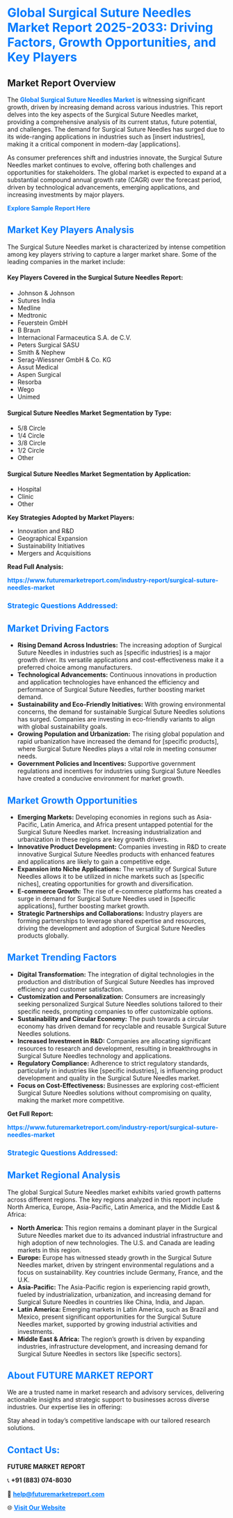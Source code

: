 <h1 style="color: #007BFF;">Global Surgical Suture Needles Market Report 2025-2033: Driving Factors, Growth Opportunities, and Key Players</h1>

<section id="overview">
<h2>Market Report Overview</h2>
<p>The <a href="https://www.futuremarketreport.com/industry-report/surgical-suture-needles-market" style="color: #007BFF; text-decoration: none;"><strong>Global Surgical Suture Needles Market</strong></a> is witnessing significant growth, driven by increasing demand across various industries. This report delves into the key aspects of the Surgical Suture Needles market, providing a comprehensive analysis of its current status, future potential, and challenges. The demand for Surgical Suture Needles has surged due to its wide-ranging applications in industries such as [insert industries], making it a critical component in modern-day [applications].</p>
<p>As consumer preferences shift and industries innovate, the Surgical Suture Needles market continues to evolve, offering both challenges and opportunities for stakeholders. The global market is expected to expand at a substantial compound annual growth rate (CAGR) over the forecast period, driven by technological advancements, emerging applications, and increasing investments by major players.</p>
</section>

<section id="overview">
<p><a href="https://www.futuremarketreport.com/request-sample/reportId=77711" style="color: #007BFF; text-decoration: none;"><strong>Explore Sample Report Here</strong></a></p>
</section>

<section id="key-players">
<h2 style="color: #007BFF;">Market Key Players Analysis</h2>
<p>The Surgical Suture Needles market is characterized by intense competition among key players striving to capture a larger market share. Some of the leading companies in the market include:</p>
<h4>Key Players Covered in the Surgical Suture Needles Report:</h4>
<ul><li>Johnson &amp; Johnson</li><li>Sutures India</li><li>Medline</li><li>Medtronic</li><li>Feuerstein GmbH</li><li>B Braun</li><li>Internacional Farmaceutica S.A. de C.V.</li><li>Peters Surgical SASU</li><li>Smith &amp; Nephew</li><li>Serag-Wiessner GmbH &amp; Co. KG</li><li>Assut Medical</li><li>Aspen Surgical</li><li>Resorba</li><li>Wego</li><li>Unimed</li></ul>
<h4>Surgical Suture Needles Market Segmentation by Type:</h4>
<ul><li>5/8 Circle</li><li>1/4 Circle</li><li>3/8 Circle</li><li>1/2 Circle</li><li>Other</li></ul>

<h4>Surgical Suture Needles Market Segmentation by Application:</h4>
<ul><li>Hospital</li><li>Clinic</li><li>Other</li></ul>
<p><strong>Key Strategies Adopted by Market Players:</strong></p>
<ul>
<li>Innovation and R&D</li>
<li>Geographical Expansion</li>
<li>Sustainability Initiatives</li>
<li>Mergers and Acquisitions</li>
</ul>
</section>

<section>
<p><strong>Read Full Analysis: </strong></p><a href="https://www.futuremarketreport.com/industry-report/surgical-suture-needles-market" style="color: #007BFF; text-decoration: none;"><strong>https://www.futuremarketreport.com/industry-report/surgical-suture-needles-market</strong></a>
<h3 style="color: #007BFF;">Strategic Questions Addressed:</h3>
</section>

<section id="driving-factors">
<h2 style="color: #007BFF;">Market Driving Factors</h2>
<ul>
<li><strong>Rising Demand Across Industries:</strong> The increasing adoption of Surgical Suture Needles in industries such as [specific industries] is a major growth driver. Its versatile applications and cost-effectiveness make it a preferred choice among manufacturers.</li>
<li><strong>Technological Advancements:</strong> Continuous innovations in production and application technologies have enhanced the efficiency and performance of Surgical Suture Needles, further boosting market demand.</li>
<li><strong>Sustainability and Eco-Friendly Initiatives:</strong> With growing environmental concerns, the demand for sustainable Surgical Suture Needles solutions has surged. Companies are investing in eco-friendly variants to align with global sustainability goals.</li>
<li><strong>Growing Population and Urbanization:</strong> The rising global population and rapid urbanization have increased the demand for [specific products], where Surgical Suture Needles plays a vital role in meeting consumer needs.</li>
<li><strong>Government Policies and Incentives:</strong> Supportive government regulations and incentives for industries using Surgical Suture Needles have created a conducive environment for market growth.</li>
</ul>
</section>

<section id="growth-opportunities">
<h2 style="color: #007BFF;">Market Growth Opportunities</h2>
<ul>
<li><strong>Emerging Markets:</strong> Developing economies in regions such as Asia-Pacific, Latin America, and Africa present untapped potential for the Surgical Suture Needles market. Increasing industrialization and urbanization in these regions are key growth drivers.</li>
<li><strong>Innovative Product Development:</strong> Companies investing in R&D to create innovative Surgical Suture Needles products with enhanced features and applications are likely to gain a competitive edge.</li>
<li><strong>Expansion into Niche Applications:</strong> The versatility of Surgical Suture Needles allows it to be utilized in niche markets such as [specific niches], creating opportunities for growth and diversification.</li>
<li><strong>E-commerce Growth:</strong> The rise of e-commerce platforms has created a surge in demand for Surgical Suture Needles used in [specific applications], further boosting market growth.</li>
<li><strong>Strategic Partnerships and Collaborations:</strong> Industry players are forming partnerships to leverage shared expertise and resources, driving the development and adoption of Surgical Suture Needles products globally.</li>
</ul>
</section>

<section id="trending-factors">
<h2 style="color: #007BFF;">Market Trending Factors</h2>
<ul>
<li><strong>Digital Transformation:</strong> The integration of digital technologies in the production and distribution of Surgical Suture Needles has improved efficiency and customer satisfaction.</li>
<li><strong>Customization and Personalization:</strong> Consumers are increasingly seeking personalized Surgical Suture Needles solutions tailored to their specific needs, prompting companies to offer customizable options.</li>
<li><strong>Sustainability and Circular Economy:</strong> The push towards a circular economy has driven demand for recyclable and reusable Surgical Suture Needles solutions.</li>
<li><strong>Increased Investment in R&D:</strong> Companies are allocating significant resources to research and development, resulting in breakthroughs in Surgical Suture Needles technology and applications.</li>
<li><strong>Regulatory Compliance:</strong> Adherence to strict regulatory standards, particularly in industries like [specific industries], is influencing product development and quality in the Surgical Suture Needles market.</li>
<li><strong>Focus on Cost-Effectiveness:</strong> Businesses are exploring cost-efficient Surgical Suture Needles solutions without compromising on quality, making the market more competitive.</li>
</ul>
</section>

<section>
<p><strong>Get Full Report: </strong></p><a href="https://www.futuremarketreport.com/industry-report/surgical-suture-needles-market" style="color: #007BFF; text-decoration: none;"><strong>https://www.futuremarketreport.com/industry-report/surgical-suture-needles-market</strong></a>
<h3 style="color: #007BFF;">Strategic Questions Addressed:</h3>
</section>


<section id="regional-analysis">
<h2 style="color: #007BFF;">Market Regional Analysis</h2>
<p>The global Surgical Suture Needles market exhibits varied growth patterns across different regions. The key regions analyzed in this report include North America, Europe, Asia-Pacific, Latin America, and the Middle East & Africa:</p>
<ul>
<li><strong>North America:</strong> This region remains a dominant player in the Surgical Suture Needles market due to its advanced industrial infrastructure and high adoption of new technologies. The U.S. and Canada are leading markets in this region.</li>
<li><strong>Europe:</strong> Europe has witnessed steady growth in the Surgical Suture Needles market, driven by stringent environmental regulations and a focus on sustainability. Key countries include Germany, France, and the U.K.</li>
<li><strong>Asia-Pacific:</strong> The Asia-Pacific region is experiencing rapid growth, fueled by industrialization, urbanization, and increasing demand for Surgical Suture Needles in countries like China, India, and Japan.</li>
<li><strong>Latin America:</strong> Emerging markets in Latin America, such as Brazil and Mexico, present significant opportunities for the Surgical Suture Needles market, supported by growing industrial activities and investments.</li>
<li><strong>Middle East & Africa:</strong> The region’s growth is driven by expanding industries, infrastructure development, and increasing demand for Surgical Suture Needles in sectors like [specific sectors].</li>
</ul>
</section>

<footer>
<h2 style="color: #007BFF;">About FUTURE MARKET REPORT</h2>
<p>We are a trusted name in market research and advisory services, delivering actionable insights and strategic support to businesses across diverse industries. Our expertise lies in offering:</p>

<p>Stay ahead in today’s competitive landscape with our tailored research solutions.</p>

<h2 style="color: #007BFF;">Contact Us:</h2>
<p><strong>FUTURE MARKET REPORT</strong></p>
<p>📞 <strong>+91 (883) 074-8030</strong></p>
<p>📧 <strong><a href="mailto:help@futuremarketreport.com" style="color: #007BFF;">help@futuremarketreport.com</a></strong></p>
<p>🌐 <strong><a href="https://www.futuremarketreport.com/" style="color: #007BFF;">Visit Our Website</a></strong></p>
</footer>